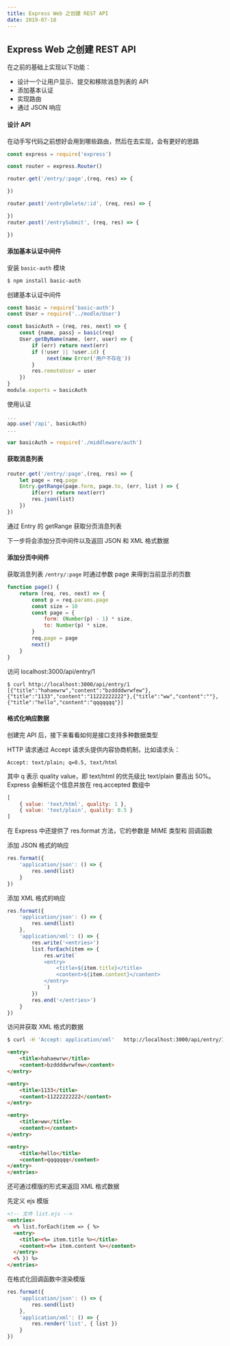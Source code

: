 ```yaml
---
title: Express Web 之创建 REST API
date: 2019-07-18
---
```


## Express Web 之创建 REST API



在之前的基础上实现以下功能：
- 设计一个让用户显示、提交和移除消息列表的 API
- 添加基本认证
- 实现路由
- 通过 JSON 响应




#### 设计 API

在动手写代码之前想好会用到哪些路由，然后在去实现，会有更好的思路
```js
const express = require('express')

const router = express.Router()

router.get('/entry/:page',(req, res) => {

})

router.post('/entryDelete/:id', (req, res) => {

})
router.post('/entrySubmit', (req, res) => {

})
```




#### 添加基本认证中间件

安装 `basic-auth` 模块

```bash
$ npm install basic-auth
```
创建基本认证中间件

```js
const basic = require('basic-auth')
const User = require('../modle/User')

const basicAuth = (req, res, next) => {
    const {name, pass} = basic(req)
    User.getByName(name, (err, user) => {
        if (err) return next(err)
        if (!user || !user.id) {
             next(new Error('用户不存在'))
        } 
        res.remoteUser = user
    })
}
module.exports = basicAuth
```
使用认证

```js
...
app.use('/api', basicAuth)
...

var basicAuth = require('./middleware/auth')
```




#### 获取消息列表

```js
router.get('/entry/:page',(req, res) => {
    let page = req.page
    Entry.getRange(page.form, page.to, (err, list ) => {
        if(err) return next(err)
        res.json(list)
    })
})
```
通过 Entry 的 getRange 获取分页消息列表



下一步将会添加分页中间件以及返回 JSON 和 XML 格式数据





#### 添加分页中间件

获取消息列表 `/entry/:page` 时通过参数 page 来得到当前显示的页数

```js
function page() {
    return (req, res, next) => {
        const p = req.params.page
        const size = 10
        const page = {
            form: (Number(p) - 1) * size,
            to: Number(p) * size,
        }
        req.page = page
        next()
    }
}
```

访问 localhost:3000/api/entry/1
```
$ curl http://localhost:3000/api/entry/1
[{"title":"hahaewrw","content":"bzddddwrwfew"},{"title":"1133","content":"11222222222"},{"title":"ww","content":""},{"title":"hello","content":"qqqqqqq"}]
```



#### 格式化响应数据

创建完 API 后，接下来看看如何是接口支持多种数据类型

HTTP 请求通过 Accept 请求头提供内容协商机制，比如请求头：
```
Accept: text/plain; q=0.5, text/html
``` 
其中 q 表示 quality value，即 text/html 的优先级比 text/plain 要高出 50%。Express 会解析这个信息并放在 req.accepted 数组中

```js
[
    { value: 'text/html', quality: 1 },
    { value: 'text/plain', quality: 0.5 }
]
```

在 Express 中还提供了 res.format 方法，它的参数是 MIME 类型和 回调函数

添加 JSON 格式的响应

```js
res.format({
    'application/json': () => {
        res.send(list)
    }
})
```
添加 XML 格式的响应

```js
res.format({
    'application/json': () => {
        res.send(list)
    },
    'application/xml': () => {
        res.write('<entries>')
        list.forEach(item => {
            res.write(`
            <entry>
                <title>${item.title}</title>
                <content>${item.content}</content>
            </entry>
            `)
        })
        res.end('</entries>')
    }
})
```

访问并获取 XML 格式的数据
```bash
$ curl -H 'Accept: application/xml'   http://localhost:3000/api/entry/1
```
```html
<entry>
    <title>hahaewrw</title>
    <content>bzddddwrwfew</content>
</entry>

<entry>
    <title>1133</title>
    <content>11222222222</content>
</entry>

<entry>
    <title>ww</title>
    <content></content>
</entry>

<entry>
    <title>hello</title>
    <content>qqqqqqq</content>
</entry>
</entries>

```

还可通过模版的形式来返回 XML 格式数据

先定义 ejs 模版
```html
<!-- 文件 list.ejs -->
<entries>
  <% list.forEach(item => { %>
  <entry>
    <title><%= item.title %></title>
    <content><%= item.content %></content>
  </entry>
  <% }) %>
</entries>
```
在格式化回调函数中渲染模版
```js
res.format({
    'application/json': () => {
        res.send(list)
    },
    'application/xml': () => {
        res.render('list', { list })
    }
})
```





